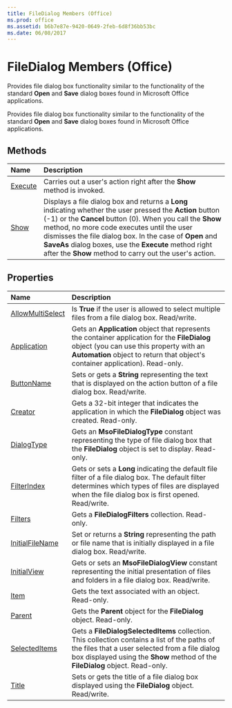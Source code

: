 ```yaml
---
title: FileDialog Members (Office)
ms.prod: office
ms.assetid: b6b7e87e-9420-0649-2feb-6d8f36bb53bc
ms.date: 06/08/2017
---
```



# FileDialog Members (Office)
Provides file dialog box functionality similar to the functionality of the standard **Open** and **Save** dialog boxes found in Microsoft Office applications.

Provides file dialog box functionality similar to the functionality of the standard **Open** and **Save** dialog boxes found in Microsoft Office applications.


## Methods



|**Name**|**Description**|
|:-----|:-----|
|[Execute](filedialog-execute-method-office.md)|Carries out a user's action right after the **Show** method is invoked.|
|[Show](filedialog-show-method-office.md)|Displays a file dialog box and returns a **Long** indicating whether the user pressed the **Action** button (-1) or the **Cancel** button (0). When you call the **Show** method, no more code executes until the user dismisses the file dialog box. In the case of **Open** and **SaveAs** dialog boxes, use the **Execute** method right after the **Show** method to carry out the user's action.|

## Properties



|**Name**|**Description**|
|:-----|:-----|
|[AllowMultiSelect](filedialog-allowmultiselect-property-office.md)|Is **True** if the user is allowed to select multiple files from a file dialog box. Read/write.|
|[Application](filedialog-application-property-office.md)|Gets an **Application** object that represents the container application for the **FileDialog** object (you can use this property with an **Automation** object to return that object's container application). Read-only.|
|[ButtonName](filedialog-buttonname-property-office.md)|Sets or gets a **String** representing the text that is displayed on the action button of a file dialog box. Read/write.|
|[Creator](filedialog-creator-property-office.md)|Gets a 32-bit integer that indicates the application in which the **FileDialog** object was created. Read-only.|
|[DialogType](filedialog-dialogtype-property-office.md)|Gets an **MsoFileDialogType** constant representing the type of file dialog box that the **FileDialog** object is set to display. Read-only.|
|[FilterIndex](filedialog-filterindex-property-office.md)|Gets or sets a **Long** indicating the default file filter of a file dialog box. The default filter determines which types of files are displayed when the file dialog box is first opened. Read/write.|
|[Filters](filedialog-filters-property-office.md)|Gets a **FileDialogFilters** collection. Read-only.|
|[InitialFileName](filedialog-initialfilename-property-office.md)|Set or returns a **String** representing the path or file name that is initially displayed in a file dialog box. Read/write.|
|[InitialView](filedialog-initialview-property-office.md)|Gets or sets an **MsoFileDialogView** constant representing the initial presentation of files and folders in a file dialog box. Read/write.|
|[Item](filedialog-item-property-office.md)|Gets the text associated with an object. Read-only.|
|[Parent](filedialog-parent-property-office.md)|Gets the **Parent** object for the **FileDialog** object. Read-only.|
|[SelectedItems](filedialog-selecteditems-property-office.md)|Gets a **FileDialogSelectedItems** collection. This collection contains a list of the paths of the files that a user selected from a file dialog box displayed using the **Show** method of the **FileDialog** object. Read-only.|
|[Title](filedialog-title-property-office.md)|Sets or gets the title of a file dialog box displayed using the **FileDialog** object. Read/write.|

